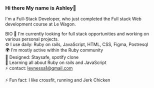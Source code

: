 ### Hi there My name is Ashley👋

I'm a Full-Stack Developer, who just completed the Full stack Web development course at Le Wagon.

BIO
🏢 I'm currently looking for full stack opportunities and working on various personal projects. <br>
⚙️ I use daily: Ruby on rails, JavaScript, HTML, CSS, Figma, Postresql <br>
🌍 I'm mostly active within the Ruby community <br>
💅 Designed: Staysafe, spotify clone <br>
🌱 Learning all about Ruby on rails and JavaScript <br>
⚡ contact: leynessa1@gmail.com <br>

⚡️ Fun fact: I like crossfit, running and Jerk Chicken
